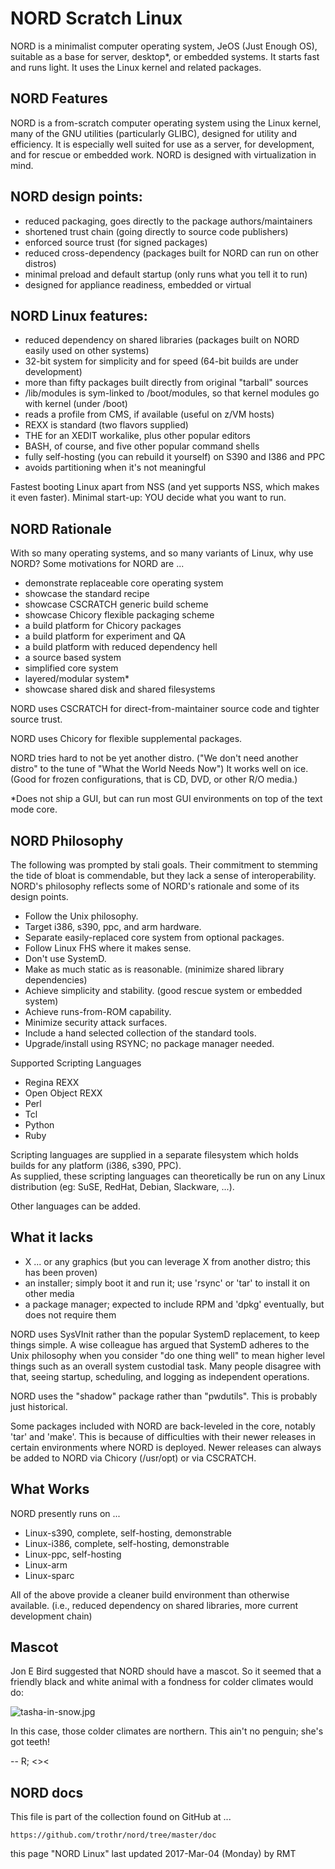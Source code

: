 # NORD Scratch Linux

NORD is a minimalist computer operating system, JeOS (Just Enough OS), 
suitable as a base for server, desktop*, or embedded systems. 
It starts fast and runs light. It uses the Linux kernel 
and related 
packages. 

## NORD Features

NORD is a from-scratch computer operating system using the Linux kernel, 
many of the GNU utilities (particularly GLIBC), designed for utility 
and efficiency. It is especially well suited for use as a server, 
for development, and for rescue or embedded work. NORD is designed 
with virtualization in mind. 

## NORD design points:

* reduced packaging, goes directly to the package authors/maintainers
* shortened trust chain (going directly to source code publishers)
* enforced source trust (for signed packages)
* reduced cross-dependency (packages built for NORD can run on 
other distros)
* minimal preload and default startup (only runs what you 
tell it to run)
* designed for appliance readiness, embedded or virtual 

## NORD Linux features: 

* reduced dependency on shared libraries 
(packages built on NORD easily used on other systems)
* 32-bit system for simplicity and for speed (64-bit builds 
are under development)
* more than fifty packages built directly from original 
"tarball" sources
* /lib/modules is sym-linked to /boot/modules, 
so that kernel modules go with kernel (under /boot)
* reads a profile from CMS, if available (useful on z/VM hosts)
* REXX is standard (two flavors supplied)
* THE for an XEDIT workalike, plus other popular editors
* BASH, of course, and five other popular command shells
* fully self-hosting (you can rebuild it yourself) 
on S390 and I386 and PPC
* avoids partitioning when it's not meaningful

Fastest booting Linux apart from NSS (and yet supports NSS, 
which makes it even faster). 
Minimal start-up: YOU decide what you want to run. 

## NORD Rationale

With so many operating systems, and so many variants of Linux, 
why use NORD?
Some motivations for NORD are ...

   * demonstrate replaceable core operating system
   * showcase the standard recipe
   * showcase CSCRATCH generic build scheme
   * showcase Chicory flexible packaging scheme
   * a build platform for Chicory packages
   * a build platform for experiment and QA
   * a build platform with reduced dependency hell
   * a source based system
   * simplified core system
   * layered/modular system*
   * showcase shared disk and shared filesystems

NORD uses CSCRATCH for direct-from-maintainer source code 
and tighter source trust. 

NORD uses Chicory for flexible supplemental packages. 

NORD tries hard to not be yet another distro. 
("We don't need another distro" to the tune of 
"What the World Needs Now") 
It works well on ice. (Good for frozen configurations, 
that is CD, DVD, or other R/O media.) 

*Does not ship a GUI, but can run most GUI environments 
on top of the text mode core. 

## NORD Philosophy

The following was prompted by stali goals. 
Their commitment to stemming the tide of bloat is commendable, 
but they lack a sense of interoperability. NORD's philosophy
reflects some of NORD's rationale and some of its design points.

   * Follow the Unix philosophy. 
   * Target i386, s390, ppc, and arm hardware. 
   * Separate easily-replaced core system from optional packages. 
   * Follow Linux FHS where it makes sense. 
   * Don't use SystemD.
   * Make as much static as is reasonable. (minimize shared 
library dependencies)
   * Achieve simplicity and stability. (good rescue system 
or embedded system)
   * Achieve runs-from-ROM capability.
   * Minimize security attack surfaces.
   * Include a hand selected collection of the standard tools.
   * Upgrade/install using RSYNC; no package manager needed.

Supported Scripting Languages

   * Regina REXX 
   * Open Object REXX
   * Perl
   * Tcl
   * Python
   * Ruby

Scripting languages are supplied in a separate filesystem 
which holds builds for any platform (i386, s390, PPC).  
As supplied, these scripting languages can theoretically be run on 
any Linux distribution (eg: SuSE, RedHat, Debian, Slackware, ...).

Other languages can be added.

## What it lacks

   * X ... or any graphics (but you can leverage X from another distro; 
this has been proven)
   * an installer; simply boot it and run it; use 'rsync' or 'tar' to 
install it on other media
   * a package manager; expected to include RPM and 'dpkg' eventually, 
but does not require them

NORD uses SysVInit rather than the popular SystemD replacement, 
to keep things simple. A wise colleague has argued that SystemD 
adheres to the Unix philosophy when you consider "do one thing well"
to mean higher level things such as an overall system custodial task. 
Many people disagree with that, seeing startup, scheduling, 
and logging as independent operations. 

NORD uses the "shadow" package rather than "pwdutils".
This is probably just historical.

Some packages included with NORD are back-leveled in the core, 
notably 'tar' and 'make'. This is because of difficulties
with their newer releases in certain environments where NORD is deployed. 
Newer releases can always be added to NORD via Chicory (/usr/opt) 
or via CSCRATCH. 

## What Works

NORD presently runs on ...

   * Linux-s390, complete, self-hosting, demonstrable
   * Linux-i386, complete, self-hosting, demonstrable
   * Linux-ppc, self-hosting
   * Linux-arm
   * Linux-sparc

All of the above provide a cleaner build environment 
than otherwise available. (i.e., reduced dependency on shared libraries, 
more current development chain) 

## Mascot

Jon E Bird suggested that NORD should have a mascot. 
So it seemed that a friendly black and white animal with a fondness for 
colder climates would do:

![tasha-in-snow.jpg](tasha-in-snow.jpg)

In this case, those colder climates are northern. 
This ain't no penguin; she's got teeth! 

-- R; <><


## NORD docs

This file is part of the collection found on GitHub at ...

    https://github.com/trothr/nord/tree/master/doc

this page "NORD Linux" last updated 2017-Mar-04 (Monday) by RMT


